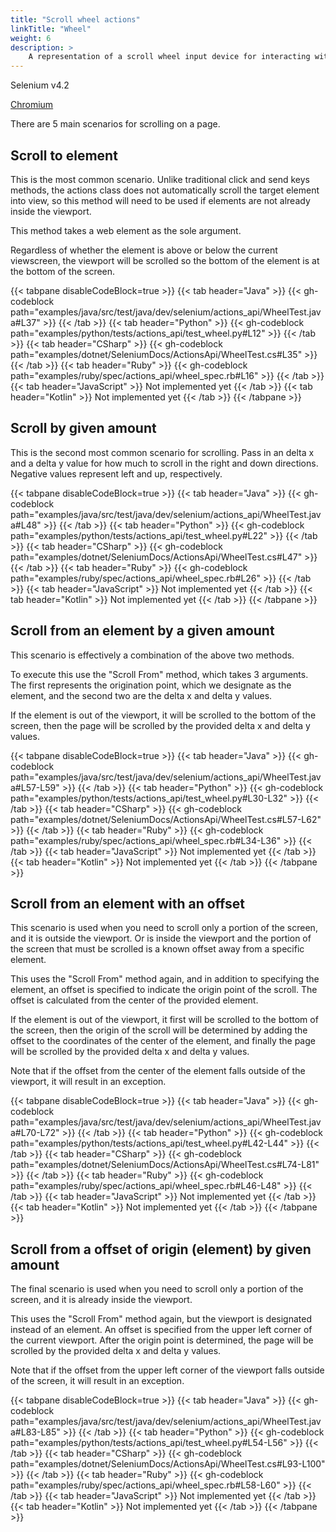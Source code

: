 ```yaml
---
title: "Scroll wheel actions"
linkTitle: "Wheel"
weight: 6
description: >
    A representation of a scroll wheel input device for interacting with a web page.
---
```


<p>
<span class="selenium-badge-version" data-toggle="tooltip" data-placement="right" 
title="This feature was introduced in Selenium 4.2">
Selenium v4.2</span></p>

<p><a href="https://wpt.fyi/results/webdriver/tests/perform_actions/wheel.py">
<span class="selenium-badge-browser" data-toggle="tooltip" data-placement="right" 
data-html="true" title="<p>This feature is not currently supported in all browsers</p>
<p>Click to see what's supported</p>">Chromium</span></a></p>

There are 5 main scenarios for scrolling on a page.

## Scroll to element 

This is the most common scenario. Unlike traditional click and send keys methods, 
the actions class does not automatically scroll the target element into view,
so this method will need to be used if elements are not already inside the viewport.

This method takes a web element as the sole argument.

Regardless of whether the element is above or below the current viewscreen, 
the viewport will be scrolled so the bottom of the element is at the bottom of the screen.

{{< tabpane disableCodeBlock=true >}}
    {{< tab header="Java" >}}
        {{< gh-codeblock path="examples/java/src/test/java/dev/selenium/actions_api/WheelTest.java#L37" >}}
    {{< /tab >}}
    {{< tab header="Python" >}}
        {{< gh-codeblock path="examples/python/tests/actions_api/test_wheel.py#L12" >}}
    {{< /tab >}}
    {{< tab header="CSharp" >}}
        {{< gh-codeblock path="examples/dotnet/SeleniumDocs/ActionsApi/WheelTest.cs#L35" >}}
    {{< /tab >}}
    {{< tab header="Ruby" >}}
        {{< gh-codeblock path="examples/ruby/spec/actions_api/wheel_spec.rb#L16" >}}
    {{< /tab >}}
    {{< tab header="JavaScript" >}}
        Not implemented yet
    {{< /tab >}}
    {{< tab header="Kotlin" >}}
        Not implemented yet
    {{< /tab >}}
{{< /tabpane >}}

## Scroll by given amount

This is the second most common scenario for scrolling. Pass in an delta x and a delta y value for how much to scroll
in the right and down directions. Negative values represent left and up, respectively. 

{{< tabpane disableCodeBlock=true >}}
    {{< tab header="Java" >}}
        {{< gh-codeblock path="examples/java/src/test/java/dev/selenium/actions_api/WheelTest.java#L48" >}}
    {{< /tab >}}
    {{< tab header="Python" >}}
        {{< gh-codeblock path="examples/python/tests/actions_api/test_wheel.py#L22" >}}
    {{< /tab >}}
    {{< tab header="CSharp" >}}
        {{< gh-codeblock path="examples/dotnet/SeleniumDocs/ActionsApi/WheelTest.cs#L47" >}}
    {{< /tab >}}
    {{< tab header="Ruby" >}}
        {{< gh-codeblock path="examples/ruby/spec/actions_api/wheel_spec.rb#L26" >}}
    {{< /tab >}}
    {{< tab header="JavaScript" >}}
        Not implemented yet
    {{< /tab >}}
    {{< tab header="Kotlin" >}}
        Not implemented yet
    {{< /tab >}}
{{< /tabpane >}}

## Scroll from an element by a given amount

This scenario is effectively a combination of the above two methods.

To execute this use the "Scroll From" method, which takes 3 arguments.
The first represents the origination point, which we designate as the element,
and the second two are the delta x and delta y values.

If the element is out of the viewport,
it will be scrolled to the bottom of the screen, then the page will be scrolled by the provided
delta x and delta y values.

{{< tabpane disableCodeBlock=true >}}
    {{< tab header="Java" >}}
        {{< gh-codeblock path="examples/java/src/test/java/dev/selenium/actions_api/WheelTest.java#L57-L59" >}}
    {{< /tab >}}
    {{< tab header="Python" >}}
        {{< gh-codeblock path="examples/python/tests/actions_api/test_wheel.py#L30-L32" >}}
    {{< /tab >}}
    {{< tab header="CSharp" >}}
        {{< gh-codeblock path="examples/dotnet/SeleniumDocs/ActionsApi/WheelTest.cs#L57-L62" >}}
    {{< /tab >}}
    {{< tab header="Ruby" >}}
        {{< gh-codeblock path="examples/ruby/spec/actions_api/wheel_spec.rb#L34-L36" >}}
    {{< /tab >}}
    {{< tab header="JavaScript" >}}
        Not implemented yet
    {{< /tab >}}
    {{< tab header="Kotlin" >}}
        Not implemented yet
    {{< /tab >}}
{{< /tabpane >}}

## Scroll from an element with an offset

This scenario is used when you need to scroll only a portion of the screen, and it is outside the viewport.
Or is inside the viewport and the portion of the screen that must be scrolled
is a known offset away from a specific element.

This uses the "Scroll From" method again, and in addition to specifying the element,
an offset is specified to indicate the origin point of the scroll. The offset is
calculated from the center of the provided element.

If the element is out of the viewport,
it first will be scrolled to the bottom of the screen, then the origin of the scroll will be determined
by adding the offset to the coordinates of the center of the element, and finally
the page will be scrolled by the provided delta x and delta y values.

Note that if the offset from the center of the element falls outside of the viewport,
it will result in an exception.

{{< tabpane disableCodeBlock=true >}}
    {{< tab header="Java" >}}
        {{< gh-codeblock path="examples/java/src/test/java/dev/selenium/actions_api/WheelTest.java#L70-L72" >}}
    {{< /tab >}}
    {{< tab header="Python" >}}
        {{< gh-codeblock path="examples/python/tests/actions_api/test_wheel.py#L42-L44" >}}
    {{< /tab >}}
    {{< tab header="CSharp" >}}
        {{< gh-codeblock path="examples/dotnet/SeleniumDocs/ActionsApi/WheelTest.cs#L74-L81" >}}
    {{< /tab >}}
    {{< tab header="Ruby" >}}
        {{< gh-codeblock path="examples/ruby/spec/actions_api/wheel_spec.rb#L46-L48" >}}
    {{< /tab >}}
    {{< tab header="JavaScript" >}}
        Not implemented yet
    {{< /tab >}}
    {{< tab header="Kotlin" >}}
        Not implemented yet
    {{< /tab >}}
{{< /tabpane >}}

## Scroll from a offset of origin (element) by given amount

The final scenario is used when you need to scroll only a portion of the screen,
and it is already inside the viewport.

This uses the "Scroll From" method again, but the viewport is designated instead
of an element. An offset is specified from the upper left corner of the
current viewport. After the origin point is determined, 
the page will be scrolled by the provided delta x and delta y values.

Note that if the offset from the upper left corner of the viewport falls outside of the screen,
it will result in an exception.

{{< tabpane disableCodeBlock=true >}}
    {{< tab header="Java" >}}
        {{< gh-codeblock path="examples/java/src/test/java/dev/selenium/actions_api/WheelTest.java#L83-L85" >}}
    {{< /tab >}}
    {{< tab header="Python" >}}
        {{< gh-codeblock path="examples/python/tests/actions_api/test_wheel.py#L54-L56" >}}
    {{< /tab >}}
    {{< tab header="CSharp" >}}
        {{< gh-codeblock path="examples/dotnet/SeleniumDocs/ActionsApi/WheelTest.cs#L93-L100" >}}
    {{< /tab >}}
    {{< tab header="Ruby" >}}
        {{< gh-codeblock path="examples/ruby/spec/actions_api/wheel_spec.rb#L58-L60" >}}
    {{< /tab >}}
    {{< tab header="JavaScript" >}}
        Not implemented yet
    {{< /tab >}}
    {{< tab header="Kotlin" >}}
        Not implemented yet
    {{< /tab >}}
{{< /tabpane >}}
